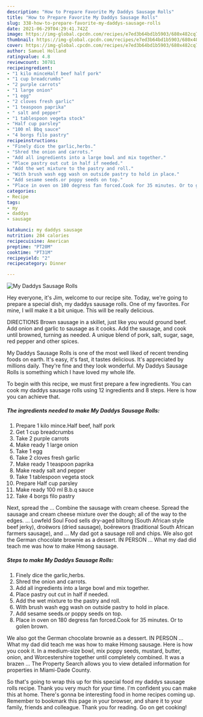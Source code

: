```yaml
---
description: "How to Prepare Favorite My Daddys Sausage Rolls"
title: "How to Prepare Favorite My Daddys Sausage Rolls"
slug: 338-how-to-prepare-favorite-my-daddys-sausage-rolls
date: 2021-06-29T04:29:41.742Z
image: https://img-global.cpcdn.com/recipes/e7ed3b64bd1b5903/680x482cq70/my-daddys-sausage-rolls-recipe-main-photo.jpg
thumbnail: https://img-global.cpcdn.com/recipes/e7ed3b64bd1b5903/680x482cq70/my-daddys-sausage-rolls-recipe-main-photo.jpg
cover: https://img-global.cpcdn.com/recipes/e7ed3b64bd1b5903/680x482cq70/my-daddys-sausage-rolls-recipe-main-photo.jpg
author: Samuel Holland
ratingvalue: 4.8
reviewcount: 30781
recipeingredient:
- "1 kilo minceHalf beef half pork"
- "1 cup breadcrumbs"
- "2 purple carrots"
- "1 large onion"
- "1 egg"
- "2 cloves fresh garlic"
- "1 teaspoon paprika"
- " salt and pepper"
- "1 tablespoon vegeta stock"
- "Half cup parsley"
- "100 ml Bbq sauce"
- "4 borgs filo pastry"
recipeinstructions:
- "Finely dice the garlic,herbs."
- "Shred the onion and carrots."
- "Add all ingredients into a large bowl and mix together."
- "Place pastry out cut in half if needed."
- "Add the wet mixture to the pastry and roll."
- "With brush wash egg wash on outside pastry to hold in place."
- "Add sesame seeds.or poppy seeds on top."
- "Place in oven on 180 degress fan forced.Cook for 35 minutes. Or to golen brown."
categories:
- Recipe
tags:
- my
- daddys
- sausage

katakunci: my daddys sausage 
nutrition: 284 calories
recipecuisine: American
preptime: "PT20M"
cooktime: "PT31M"
recipeyield: "2"
recipecategory: Dinner

---
```



![My Daddys Sausage Rolls](https://img-global.cpcdn.com/recipes/e7ed3b64bd1b5903/680x482cq70/my-daddys-sausage-rolls-recipe-main-photo.jpg)

Hey everyone, it's Jim, welcome to our recipe site. Today, we're going to prepare a special dish, my daddys sausage rolls. One of my favorites. For mine, I will make it a bit unique. This will be really delicious.

DIRECTIONS Brown sausage in a skillet, just like you would ground beef. Add onion and garlic to sausage as it cooks. Add the sausage, and cook until browned, turning as needed. A unique blend of pork, salt, sugar, sage, red pepper and other spices.

My Daddys Sausage Rolls is one of the most well liked of recent trending foods on earth. It's easy, it's fast, it tastes delicious. It's appreciated by millions daily. They're fine and they look wonderful. My Daddys Sausage Rolls is something which I have loved my whole life.


To begin with this recipe, we must first prepare a few ingredients. You can cook my daddys sausage rolls using 12 ingredients and 8 steps. Here is how you can achieve that.

<!--inarticleads1-->

##### The ingredients needed to make My Daddys Sausage Rolls:

1. Prepare 1 kilo mince.Half beef, half pork
1. Get 1 cup breadcrumbs
1. Take 2 purple carrots
1. Make ready 1 large onion
1. Take 1 egg
1. Take 2 cloves fresh garlic
1. Make ready 1 teaspoon paprika
1. Make ready  salt and pepper
1. Take 1 tablespoon vegeta stock
1. Prepare Half cup parsley
1. Make ready 100 ml B.b.q sauce
1. Take 4 borgs filo pastry


Next, spread the … Combine the sausage with cream cheese. Spread the sausage and cream cheese mixture over the dough; all of the way to the edges. … Lowfeld Soul Food sells dry-aged biltong (South African style beef jerky), droëwors (dried sausage), boērewors (traditional South African farmers sausage), and … My dad got a sausage roll and chips. We also got the German chocolate brownie as a dessert. IN PERSON … What my dad did teach me was how to make Hmong sausage. 

<!--inarticleads2-->

##### Steps to make My Daddys Sausage Rolls:

1. Finely dice the garlic,herbs.
1. Shred the onion and carrots.
1. Add all ingredients into a large bowl and mix together.
1. Place pastry out cut in half if needed.
1. Add the wet mixture to the pastry and roll.
1. With brush wash egg wash on outside pastry to hold in place.
1. Add sesame seeds.or poppy seeds on top.
1. Place in oven on 180 degress fan forced.Cook for 35 minutes. Or to golen brown.


We also got the German chocolate brownie as a dessert. IN PERSON … What my dad did teach me was how to make Hmong sausage. Here is how you cook it. In a medium-size bowl, mix poppy seeds, mustard, butter, onion, and Worcestershire together until completely combined. It was a brazen … The Property Search allows you to view detailed information for properties in Miami-Dade County. 

So that's going to wrap this up for this special food my daddys sausage rolls recipe. Thank you very much for your time. I'm confident you can make this at home. There's gonna be interesting food in home recipes coming up. Remember to bookmark this page in your browser, and share it to your family, friends and colleague. Thank you for reading. Go on get cooking!
